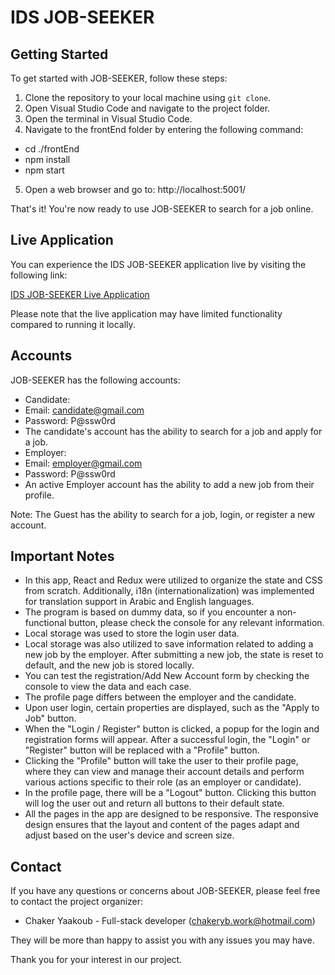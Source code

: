 # IDS JOB-SEEKER

## Getting Started

To get started with JOB-SEEKER, follow these steps:
1. Clone the repository to your local machine using `git clone`.
2. Open Visual Studio Code and navigate to the project folder.
3. Open the terminal in Visual Studio Code.
4. Navigate to the frontEnd folder by entering the following command:
- cd ./frontEnd
- npm install
- npm start

5. Open a web browser and go to: http://localhost:5001/

That's it! You're now ready to use JOB-SEEKER to search for a job online.

## Live Application

You can experience the IDS JOB-SEEKER application live by visiting the following link:

[IDS JOB-SEEKER Live Application](https://chakeryaakoub.github.io/Job-seeker-app/)

Please note that the live application may have limited functionality compared to running it locally.



## Accounts

JOB-SEEKER has the following accounts:
- Candidate:
- Email: candidate@gmail.com
- Password: P@ssw0rd
- The candidate's account has the ability to search for a job and apply for a job.
- Employer:
- Email: employer@gmail.com
- Password: P@ssw0rd
- An active Employer account has the ability to add a new job from their profile.

Note: The Guest has the ability to search for a job, login, or register a new account.

## Important Notes

- In this app, React and Redux were utilized to organize the state and CSS from scratch. Additionally, i18n (internationalization) was implemented for translation support in Arabic and English languages.
- The program is based on dummy data, so if you encounter a non-functional button, please check the console for any relevant information.
- Local storage was used to store the login user data.
- Local storage was also utilized to save information related to adding a new job by the employer. After submitting a new job, the state is reset to default, and the new job is stored locally.
- You can test the registration/Add New Account form by checking the console to view the data and each case.
- The profile page differs between the employer and the candidate.
- Upon user login, certain properties are displayed, such as the "Apply to Job" button.
- When the "Login / Register" button is clicked, a popup for the login and registration forms will appear. After a successful login, the "Login" or "Register" button will be replaced with a "Profile" button.
- Clicking the "Profile" button will take the user to their profile page, where they can view and manage their account details and perform various actions specific to their role (as an employer or candidate).
- In the profile page, there will be a "Logout" button. Clicking this button will log the user out and return all buttons to their default state.
- All the pages in the app are designed to be responsive. The responsive design ensures that the layout and content of the pages adapt and adjust based on the user's device and screen size.

## Contact

If you have any questions or concerns about JOB-SEEKER, please feel free to contact the project organizer:
- Chaker Yaakoub - Full-stack developer (chakeryb.work@hotmail.com)

They will be more than happy to assist you with any issues you may have.

Thank you for your interest in our project.
